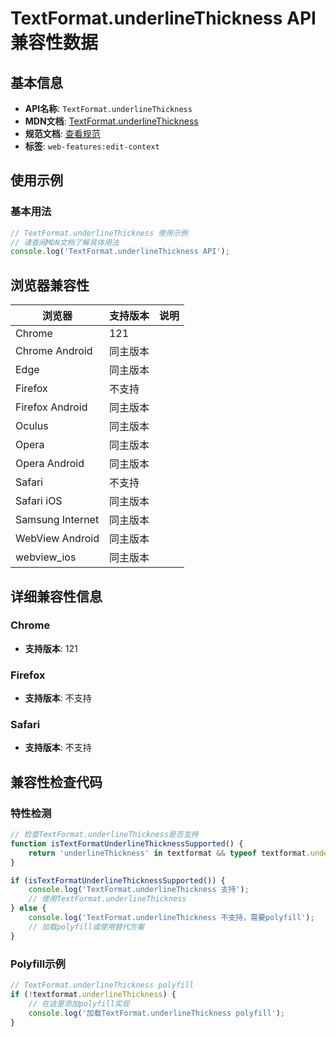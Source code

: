 # TextFormat.underlineThickness API 兼容性数据

## 基本信息

- **API名称**: `TextFormat.underlineThickness`
- **MDN文档**: [TextFormat.underlineThickness](https://developer.mozilla.org/docs/Web/API/TextFormat/underlineThickness)
- **规范文档**: [查看规范](https://w3c.github.io/edit-context/#dom-textformat-underlinethickness)
- **标签**: `web-features:edit-context`

## 使用示例

### 基本用法

```javascript
// TextFormat.underlineThickness 使用示例
// 请查阅MDN文档了解具体用法
console.log('TextFormat.underlineThickness API');
```

## 浏览器兼容性

| 浏览器 | 支持版本 | 说明 |
|--------|----------|------|
| Chrome | 121 |  |
| Chrome Android | 同主版本 |  |
| Edge | 同主版本 |  |
| Firefox | 不支持 |  |
| Firefox Android | 同主版本 |  |
| Oculus | 同主版本 |  |
| Opera | 同主版本 |  |
| Opera Android | 同主版本 |  |
| Safari | 不支持 |  |
| Safari iOS | 同主版本 |  |
| Samsung Internet | 同主版本 |  |
| WebView Android | 同主版本 |  |
| webview_ios | 同主版本 |  |

## 详细兼容性信息

### Chrome

- **支持版本**: 121

### Firefox

- **支持版本**: 不支持

### Safari

- **支持版本**: 不支持

## 兼容性检查代码

### 特性检测

```javascript
// 检查TextFormat.underlineThickness是否支持
function isTextFormatUnderlineThicknessSupported() {
    return 'underlineThickness' in textformat && typeof textformat.underlineThickness === 'function';
}

if (isTextFormatUnderlineThicknessSupported()) {
    console.log('TextFormat.underlineThickness 支持');
    // 使用TextFormat.underlineThickness
} else {
    console.log('TextFormat.underlineThickness 不支持，需要polyfill');
    // 加载polyfill或使用替代方案
}
```

### Polyfill示例

```javascript
// TextFormat.underlineThickness polyfill
if (!textformat.underlineThickness) {
    // 在这里添加polyfill实现
    console.log('加载TextFormat.underlineThickness polyfill');
}
```

